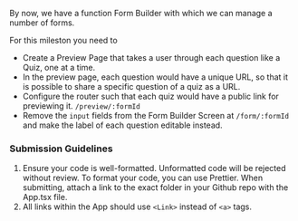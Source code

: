 By now, we have a function Form Builder with which we can manage a number of forms.

For this mileston you need to
 - Create a Preview Page that takes a user through each question like a Quiz, one at a time.
 - In the preview page, each question would have a unique URL, so that it is possible to share a specific question of a quiz as a URL.
 - Configure the router such that each quiz would have a public link for previewing it. `/preview/:formId`
 - Remove the `input` fields from the Form Builder Screen at `/form/:formId` and make the label of each question editable instead.

### Submission Guidelines

1. Ensure your code is well-formatted. Unformatted code will be rejected without review. To format your code, you can use Prettier. When submitting, attach a link to the exact folder in your Github repo with the App.tsx file.
2. All links within the App should use `<Link>` instead of `<a>` tags.
